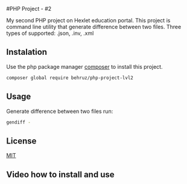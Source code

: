 #PHP Project - #2

My second PHP project on Hexlet education portal. This project is command line utility that generate 
difference between two files. Three types of supported: .json, .inv, .xml

## Instalation 
Use the php package manager [composer](https://getcomposer.org/) to install this project.

```bash
composer global require behruz/php-project-lvl2
```
  
## Usage
Generate difference between two files run:
```bash
gendiff - 
```


## License
[MIT](https://choosealicense.com/licenses/mit/)

## Video how to install and use
